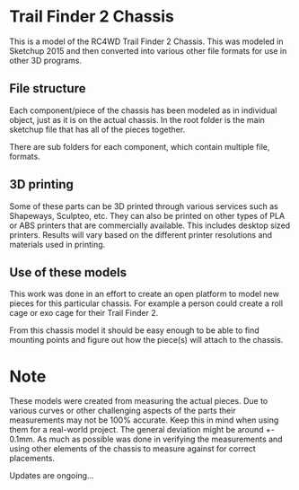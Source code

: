 # Trail Finder 2 Chassis
This is a model of the RC4WD Trail Finder 2 Chassis.  This was modeled in Sketchup 2015 and then converted into various other file formats for use in other 3D programs.

## File structure
Each component/piece of the chassis has been modeled as in individual object, just as it is on the actual chassis.  In the root folder is the main sketchup file that has all of the pieces together.

There are sub folders for each component, which contain multiple file, formats.

## 3D printing
Some of these parts can be 3D printed through various services such as Shapeways, Sculpteo, etc.  They can also be printed on other types of PLA or ABS printers that are commercially available.  This includes desktop sized printers.  Results will vary based on the different printer resolutions and materials used in printing.

## Use of these models
This work was done in an effort to create an open platform to model new pieces for this particular chassis.  For example a person could create a roll cage or exo cage for their Trail Finder 2.  

From this chassis model it should be easy enough to be able to find mounting points and figure out how the piece(s) will attach to the chassis.

# Note
These models were created from measuring the actual pieces.  Due to various curves or other challenging aspects of the parts their measurements may not be 100% accurate.  Keep this in mind when using them for a real-world project.  The general deviation might be around +- 0.1mm.  As much as possible was done in verifying the measurements and using other elements of the chassis to measure against for correct placements.

Updates are ongoing...
